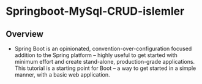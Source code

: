 # Springboot-MySql-CRUD-islemler

<h2>Overview</h2>

 * Spring Boot is an opinionated, convention-over-configuration focused addition to the Spring platform – highly useful to get started with minimum effort and create stand-alone, production-grade applications. This tutorial is a starting point for Boot – a way to get started in a simple manner, with a basic web application.
 
 <h2></h2>
